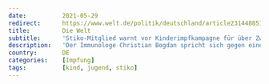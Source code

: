 ```yaml
---
date:          2021-05-29
redirect:      https://www.welt.de/politik/deutschland/article231448851/Stiko-Mitglied-warnt-vor-Kinderimpfkampagne-fuer-ueber-Zwoelfjaehrige.html
title:         Die Welt
subtitle:      'Stiko-Mitglied warnt vor Kinderimpfkampagne für über Zwölfjährige'
description:   'Der Immunologe Christian Bogdan spricht sich gegen eine generelle Kinderimpfkampagne aus, welche die Bundesregierung derzeit an der Ständigen Impfkommission vorbei vorantreibt. Es fehlten ausreichend Daten über Nebenwirkungen, warnt Bogdan.'
country:       DE
categories:    [Impfung]
tags:          [kind, jugend, stiko]
---
```

